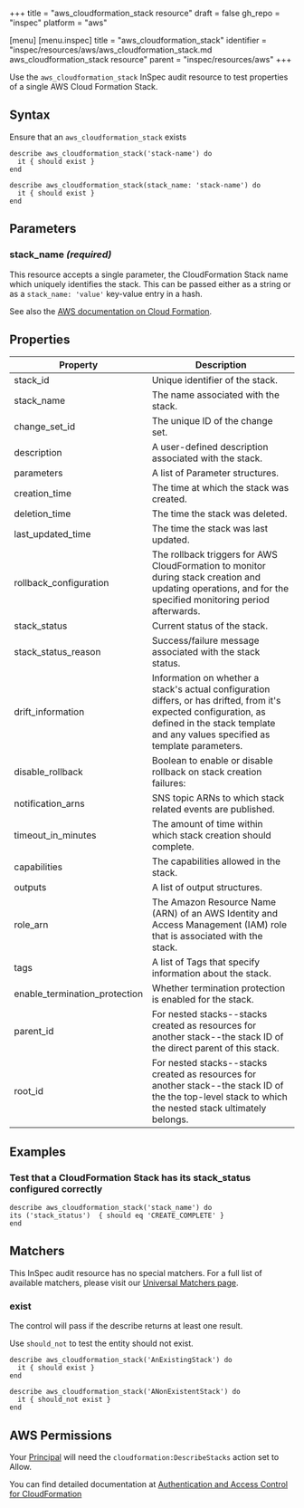 +++
title = "aws_cloudformation_stack resource"
draft = false
gh_repo = "inspec"
platform = "aws"

[menu]
  [menu.inspec]
    title = "aws_cloudformation_stack"
    identifier = "inspec/resources/aws/aws_cloudformation_stack.md aws_cloudformation_stack resource"
    parent = "inspec/resources/aws"
+++

Use the `aws_cloudformation_stack` InSpec audit resource to test properties of a single AWS Cloud Formation Stack.

## Syntax

Ensure that an `aws_cloudformation_stack` exists

    describe aws_cloudformation_stack('stack-name') do
      it { should exist }
    end

    describe aws_cloudformation_stack(stack_name: 'stack-name') do
      it { should exist }
    end

## Parameters

### stack_name _(required)_

This resource accepts a single parameter, the CloudFormation Stack name which uniquely identifies the stack.
This can be passed either as a string or as a `stack_name: 'value'` key-value entry in a hash.

See also the [AWS documentation on Cloud Formation](https://docs.aws.amazon.com/AWSCloudFormation/latest/APIReference/Welcome.html).

## Properties

|Property                        | Description|
| ---                            | --- |
|stack_id                       | Unique identifier of the stack. |
|stack_name                     | The name associated with the stack. |
|change_set_id                 | The unique ID of the change set. |
|description                     | A user-defined description associated with the stack. |
|parameters                      | A list of Parameter structures. |
|creation_time                  | The time at which the stack was created. |
|deletion_time                  | The time the stack was deleted. |
|last_updated_time             | The time the stack was last updated. |
|rollback_configuration         | The rollback triggers for AWS CloudFormation to monitor during stack creation and updating operations, and for the specified monitoring period afterwards. |
|stack_status                   | Current status of the stack. |
|stack_status_reason           | Success/failure message associated with the stack status. |
|drift_information              | Information on whether a stack's actual configuration differs, or has drifted, from it's expected configuration, as defined in the stack template and any values specified as template parameters. |
|disable_rollback               | Boolean to enable or disable rollback on stack creation failures: |
|notification_arns              | SNS topic ARNs to which stack related events are published. |
|timeout_in_minutes            | The amount of time within which stack creation should complete. |
|capabilities                    | The capabilities allowed in the stack. |
|outputs                         | A list of output structures. |
|role_arn                       | The Amazon Resource Name (ARN) of an AWS Identity and Access Management (IAM) role that is associated with the stack.  |
|tags                            | A list of Tags that specify information about the stack. |
|enable_termination_protection | Whether termination protection is enabled for the stack. |
|parent_id                      | For nested stacks--stacks created as resources for another stack--the stack ID of the direct parent of this stack. |
|root_id                        | For nested stacks--stacks created as resources for another stack--the stack ID of the the top-level stack to which the nested stack ultimately belongs. |


## Examples

### Test that a CloudFormation Stack has its stack_status configured correctly

    describe aws_cloudformation_stack('stack_name') do
    its ('stack_status')  { should eq 'CREATE_COMPLETE' }
    end

## Matchers

This InSpec audit resource has no special matchers. For a full list of available matchers, please visit our [Universal Matchers page](/inspec/matchers/).

### exist

The control will pass if the describe returns at least one result.

Use `should_not` to test the entity should not exist.

    describe aws_cloudformation_stack('AnExistingStack') do
      it { should exist }
    end

    describe aws_cloudformation_stack('ANonExistentStack') do
      it { should_not exist }
    end

## AWS Permissions

Your [Principal](https://docs.aws.amazon.com/IAM/latest/UserGuide/intro-structure.html#intro-structure-principal) will need the `cloudformation:DescribeStacks` action set to Allow.

You can find detailed documentation at [Authentication and Access Control for CloudFormation](https://docs.aws.amazon.com/AWSCloudFormation/latest/UserGuide/Welcome.html)
